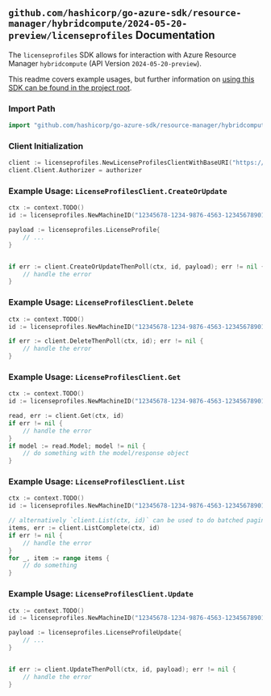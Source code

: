 
## `github.com/hashicorp/go-azure-sdk/resource-manager/hybridcompute/2024-05-20-preview/licenseprofiles` Documentation

The `licenseprofiles` SDK allows for interaction with Azure Resource Manager `hybridcompute` (API Version `2024-05-20-preview`).

This readme covers example usages, but further information on [using this SDK can be found in the project root](https://github.com/hashicorp/go-azure-sdk/tree/main/docs).

### Import Path

```go
import "github.com/hashicorp/go-azure-sdk/resource-manager/hybridcompute/2024-05-20-preview/licenseprofiles"
```


### Client Initialization

```go
client := licenseprofiles.NewLicenseProfilesClientWithBaseURI("https://management.azure.com")
client.Client.Authorizer = authorizer
```


### Example Usage: `LicenseProfilesClient.CreateOrUpdate`

```go
ctx := context.TODO()
id := licenseprofiles.NewMachineID("12345678-1234-9876-4563-123456789012", "example-resource-group", "name")

payload := licenseprofiles.LicenseProfile{
	// ...
}


if err := client.CreateOrUpdateThenPoll(ctx, id, payload); err != nil {
	// handle the error
}
```


### Example Usage: `LicenseProfilesClient.Delete`

```go
ctx := context.TODO()
id := licenseprofiles.NewMachineID("12345678-1234-9876-4563-123456789012", "example-resource-group", "name")

if err := client.DeleteThenPoll(ctx, id); err != nil {
	// handle the error
}
```


### Example Usage: `LicenseProfilesClient.Get`

```go
ctx := context.TODO()
id := licenseprofiles.NewMachineID("12345678-1234-9876-4563-123456789012", "example-resource-group", "name")

read, err := client.Get(ctx, id)
if err != nil {
	// handle the error
}
if model := read.Model; model != nil {
	// do something with the model/response object
}
```


### Example Usage: `LicenseProfilesClient.List`

```go
ctx := context.TODO()
id := licenseprofiles.NewMachineID("12345678-1234-9876-4563-123456789012", "example-resource-group", "name")

// alternatively `client.List(ctx, id)` can be used to do batched pagination
items, err := client.ListComplete(ctx, id)
if err != nil {
	// handle the error
}
for _, item := range items {
	// do something
}
```


### Example Usage: `LicenseProfilesClient.Update`

```go
ctx := context.TODO()
id := licenseprofiles.NewMachineID("12345678-1234-9876-4563-123456789012", "example-resource-group", "name")

payload := licenseprofiles.LicenseProfileUpdate{
	// ...
}


if err := client.UpdateThenPoll(ctx, id, payload); err != nil {
	// handle the error
}
```
